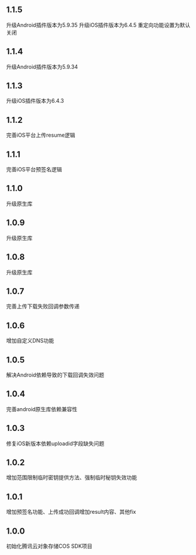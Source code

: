 ## 1.1.5
升级Android插件版本为5.9.35
升级iOS插件版本为6.4.5
重定向功能设置为默认关闭

## 1.1.4
升级Android插件版本为5.9.34

## 1.1.3
升级iOS插件版本为6.4.3

## 1.1.2
完善iOS平台上传resume逻辑

## 1.1.1
完善iOS平台预签名逻辑

## 1.1.0
升级原生库

## 1.0.9
升级原生库

## 1.0.8
升级原生库

## 1.0.7
完善上传下载失败回调参数传递

## 1.0.6
增加自定义DNS功能

## 1.0.5
解决Android依赖导致的下载回调失效问题

## 1.0.4
完善android原生库依赖兼容性

## 1.0.3
修复iOS新版本依赖uploadid字段缺失问题

## 1.0.2
增加范围限制临时密钥提供方法、强制临时秘钥失效功能

## 1.0.1
增加预签名功能、上传成功回调增加result内容、其他fix

## 1.0.0
初始化腾讯云对象存储COS SDK项目
